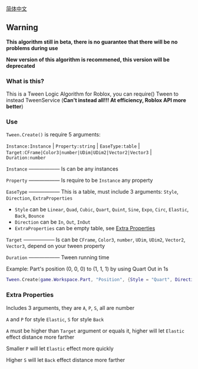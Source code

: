 [简体中文](https://github.com/Verycuteabbey/Algorithms/blob/main/Tween/v1/README_CN.md)
## Warning
**This algorithm still in beta, there is no guarantee that there will be no problems during use**

**New version of this algorithm is recommened, this version will be deprecated**
### What is this?
This is a Tween Logic Algorithm for Roblox, you can require() Tween to instead TweenService (**Can't instead all!!! At efficiency, Roblox API more better**)
### Use
`Tween.Create()` is require 5 arguments:

`Instance:Instance` | `Property:string` | `EaseType:table` | `Target:CFrame|Color3|number|UDim|UDim2|Vector2|Vector3` | `Duration:number`

`Instance` —————— Is can be any instances

`Property` —————— Is require to be `Instance` any property

`EaseType` —————— This is a table, must include 3 arguments: `Style`, `Direction`, `ExtraProperties`
  - `Style` can be `Linear`, `Quad`, `Cubic`, `Quart`, `Quint`, `Sine`, `Expo`, `Circ`, `Elastic`, `Back`, `Bounce`
  - `Direction` can be `In`, `Out`, `InOut`
  - `ExtraProperties` can be empty table, see [Extra Properties](https://github.com/Verycuteabbey/Algorithms/tree/main/Tween/v1/#extra-properties)

`Target` —————— Is can be `CFrame`, `Color3`, `number`, `UDim`, `UDim2`, `Vector2`, `Vector3`, depend on your tween property

`Duration` —————— Tween running time

Example: Part's position (0, 0, 0) to (1, 1, 1) by using Quart Out in 1s
```lua
Tween.Create(game.Workspace.Part, "Position", {Style = "Quart", Direction = "Out", ExtraProperties = {}}, Vector3.new(1, 1, 1), 1);
```
### Extra Properties
Includes 3 arguments, they are `A`, `P`, `S`, all are number

`A` and `P` for style `Elastic`, `S` for style `Back`

`A` must be higher than `Target` argument or equals it, higher will let `Elastic` effect distance more farther

Smaller `P` will let `Elastic` effect more quickly

Higher `S` will let `Back` effect distance more farther
